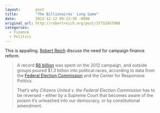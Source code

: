 ```yaml
---
layout:       post
title:        "The Billionaires' Long Game"
date:         2012-12-12 09:23:30 -0800
original_url: http://robertreich.org/post/37752857908
categories:
  - Finance
  - Politics
---
```


This is appalling.  [Robert Reich](https://twitter.com/RBReich)  discuss the need for campaign finance reform.

 > 
 > 
 > A record [$6 billion](http://www.opensecrets.org/news/2012/08/2012-election-will-be-costliest-yet.html) was spent on the 2012 campaign, and outside groups poured $1.3 billion into political races, according to data from the [Federal Election Commission](http://topics.bloomberg.com/federal-election-commission/) and the Center for Responsive Politics.
 > 
 > That’s why *Citizens United v. the Federal Election Commission* has to be reversed – either by a Supreme Court that becomes aware of the poison it’s unleashed into our democracy, or by constitutional amendment.
 > 
 > 

